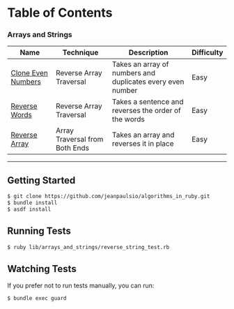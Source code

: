 # Table of Contents

### Arrays and Strings

<table>
  <thead>
    <tr>
      <th>Name</th>
      <th>Technique</th>
      <th>Description</th>
      <th>Difficulty</th>
    </tr>
  </thead>
  <tbody>
    <tr>
      <td><a href="./lib/arrays_and_strings/clone_even_numbers.rb">Clone Even Numbers</a></td>
      <td>Reverse Array Traversal</td>
      <td>Takes an array of numbers and duplicates every even number</td>
      <td>Easy</td>
    </tr>
    <tr>
      <td><a href="./lib/arrays_and_strings/reverse_words.rb">Reverse Words</a></td>
      <td>Reverse Array Traversal</td>
      <td>Takes a sentence and reverses the order of the words</td>
      <td>Easy</td>
    </tr>
    <tr>
      <td><a href="./lib/arrays_and_strings/reverse_array.rb">Reverse Array</a></td>
      <td>Array Traversal from Both Ends</td>
      <td>Takes an array and reverses it in place</td>
      <td>Easy</td>
    </tr>
  </tbody>
</table>

---

## Getting Started

```bash
$ git clone https://github.com/jeanpaulsio/algorithms_in_ruby.git
$ bundle install
$ asdf install
```

## Running Tests

```bash
$ ruby lib/arrays_and_strings/reverse_string_test.rb
```

## Watching Tests

If you prefer not to run tests manually, you can run:

```
$ bundle exec guard
```
